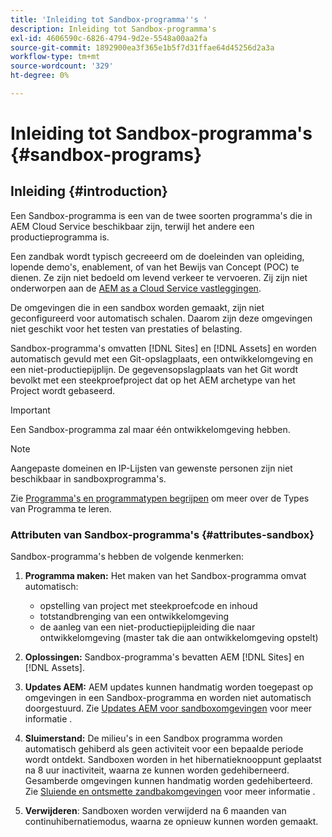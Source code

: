```yaml
---
title: 'Inleiding tot Sandbox-programma''s '
description: Inleiding tot Sandbox-programma's
exl-id: 4606590c-6826-4794-9d2e-5548a00aa2fa
source-git-commit: 1892900ea3f365e1b5f7d31ffae64d45256d2a3a
workflow-type: tm+mt
source-wordcount: '329'
ht-degree: 0%

---
```


# Inleiding tot Sandbox-programma&#39;s {#sandbox-programs}

## Inleiding {#introduction}

Een Sandbox-programma is een van de twee soorten programma&#39;s die in AEM Cloud Service beschikbaar zijn, terwijl het andere een productieprogramma is.

Een zandbak wordt typisch gecreeerd om de doeleinden van opleiding, lopende demo&#39;s, enablement, of van het Bewijs van Concept (POC) te dienen. Ze zijn niet bedoeld om levend verkeer te vervoeren. Zij zijn niet onderworpen aan de [AEM as a Cloud Service vastleggingen](https://www.adobe.com/legal/service-commitments.html).

De omgevingen die in een sandbox worden gemaakt, zijn niet geconfigureerd voor automatisch schalen. Daarom zijn deze omgevingen niet geschikt voor het testen van prestaties of belasting.

Sandbox-programma&#39;s omvatten [!DNL Sites] en [!DNL Assets] en worden automatisch gevuld met een Git-opslagplaats, een ontwikkelomgeving en een niet-productiepijplijn.  De gegevensopslagplaats van het Git wordt bevolkt met een steekproefproject dat op het AEM archetype van het Project wordt gebaseerd.

>[!IMPORTANT]
>Een Sandbox-programma zal maar één ontwikkelomgeving hebben.

>[!NOTE]
>Aangepaste domeinen en IP-Lijsten van gewenste personen zijn niet beschikbaar in sandboxprogramma&#39;s.

Zie [Programma&#39;s en programmatypen begrijpen](https://experienceleague.adobe.com/docs/experience-manager-cloud-service/implementing/using-cloud-manager/understand-program-types.html?lang=en) om meer over de Types van Programma te leren.

### Attributen van Sandbox-programma&#39;s {#attributes-sandbox}

Sandbox-programma&#39;s hebben de volgende kenmerken:

1. **Programma maken:** Het maken van het Sandbox-programma omvat automatisch:
   * opstelling van project met steekproefcode en inhoud
   * totstandbrenging van een ontwikkelomgeving
   * de aanleg van een niet-productiepijpleiding die naar ontwikkelomgeving (master tak die aan ontwikkelomgeving opstelt)

1. **Oplossingen:** Sandbox-programma&#39;s bevatten AEM [!DNL Sites] en [!DNL Assets].

1. **Updates AEM:** AEM updates kunnen handmatig worden toegepast op omgevingen in een Sandbox-programma en worden niet automatisch doorgestuurd.
Zie [Updates AEM voor sandboxomgevingen](/help/implementing/cloud-manager/getting-access-to-aem-in-cloud/hibernating-de-hibernating-sandbox-environments.md#aem-updates-sandbox) voor meer informatie .

1. **Sluimerstand:** De milieu&#39;s in een Sandbox programma worden automatisch gehiberd als geen activiteit voor een bepaalde periode wordt ontdekt. Sandboxen worden in het hibernatieknooppunt geplaatst na 8 uur inactiviteit, waarna ze kunnen worden gedehiberneerd. Gesamberde omgevingen kunnen handmatig worden gedehiberteerd.
Zie [Sluiende en ontsmette zandbakomgevingen](/help/implementing/cloud-manager/getting-access-to-aem-in-cloud/hibernating-de-hibernating-sandbox-environments.md) voor meer informatie .

1. **Verwijderen**: Sandboxen worden verwijderd na 6 maanden van continuhibernatiemodus, waarna ze opnieuw kunnen worden gemaakt.

